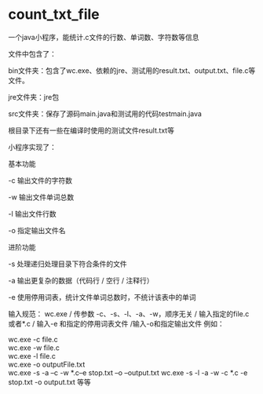 # count_txt_file
一个java小程序，能统计.c文件的行数、单词数、字符数等信息

文件中包含了：

bin文件夹：包含了wc.exe、依赖的jre、测试用的result.txt、output.txt、file.c等文件。

jre文件夹：jre包

src文件夹：保存了源码main.java和测试用的代码testmain.java

根目录下还有一些在编译时使用的测试文件result.txt等

小程序实现了：

  基本功能
  
-c 输出文件的字符数

-w 输出文件单词总数

-l 输出文件行数

-o 指定输出文件名

  进阶功能
  
-s 处理递归处理目录下符合条件的文件

-a 输出更复杂的数据（代码行 / 空行 / 注释行）

-e 使用停用词表，统计文件单词总数时，不统计该表中的单词

输入规范：
wc.exe / 传参数 -c、-s、-l、-a、-w，顺序无关 / 输入指定的file.c或者*.c / 输入-e 和指定的停用词表文件 /输入-o和指定输出文件
例如：

wc.exe -c file.c  
wc.exe -w file.c  
wc.exe -l file.c   
wc.exe -o outputFile.txt  
wc.exe -s -a –c -w *.c–e stop.txt –o –output.txt
wc.exe -s -l -a -w -c *.c -e stop.txt -o output.txt
等等
